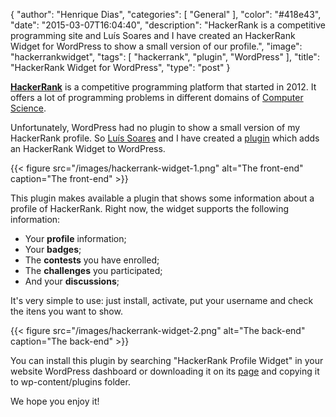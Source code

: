 {
  "author": "Henrique Dias",
  "categories": [
    "General"
  ],
  "color": "#418e43",
  "date": "2015-03-07T16:04:40",
  "description": "HackerRank is a competitive programming site and Luís Soares and I have created an HackerRank Widget for WordPress to show a small version of our profile.",
  "image": "hackerrankwidget",
  "tags": [
    "hackerrank",
    "plugin",
    "WordPress"
  ],
  "title": "HackerRank Widget for WordPress",
  "type": "post"
}

**[HackerRank](https://www.hackerrank.com)** is a competitive programming platform that started in 2012. It offers a lot of programming problems in different domains of [Computer Science](http://en.wikipedia.org/wiki/Computer_science).

Unfortunately, WordPress had no plugin to show a small version of my HackerRank profile. So [Luís Soares](http://luissoares.com/) and I have created a [plugin](https://wordpress.org/plugins/hackerrank-profile-widget/) which adds an HackerRank Widget to WordPress.

{{< figure src="/images/hackerrank-widget-1.png" alt="The front-end" caption="The front-end" >}}

This plugin makes available a plugin that shows some information about a profile of HackerRank. Right now, the widget supports the following information:


  * Your **profile** information;
  * Your **badges**;
  * The **contests** you have enrolled;
  * The **challenges** you participated;
  * And your **discussions**;

It's very simple to use: just install, activate, put your username and check the itens you want to show.

{{< figure src="/images/hackerrank-widget-2.png" alt="The back-end" caption="The back-end" >}}

You can install this plugin by searching "HackerRank Profile Widget" in your website WordPress dashboard or downloading it on its [page](https://wordpress.org/plugins/hackerrank-profile-widget) and copying it to wp-content/plugins folder.

We hope you enjoy it!
